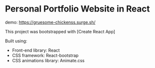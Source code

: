 # Personal Portfolio Website in React

demo: https://gruesome-chickenss.surge.sh/

This project was bootstrapped with [Create React App]

Built using:

- Front-end library: React
- CSS framework: React-bootstrap
- CSS animations library: Animate.css
